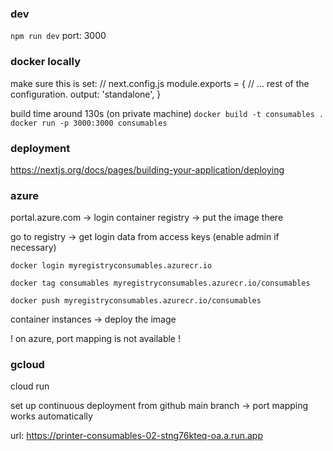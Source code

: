 ### dev

`npm run dev`
port: 3000


### docker locally

make sure this is set:
// next.config.js
module.exports = {
  // ... rest of the configuration.
  output: 'standalone',
}

build time around 130s (on private machine)
`docker build -t consumables .`
`docker run -p 3000:3000 consumables`


### deployment

https://nextjs.org/docs/pages/building-your-application/deploying


### azure

portal.azure.com -> login
container registry -> put the image there

go to registry -> get login data from access keys (enable admin if necessary)

`docker login myregistryconsumables.azurecr.io`

`docker tag consumables myregistryconsumables.azurecr.io/consumables`

`docker push myregistryconsumables.azurecr.io/consumables`


container instances -> deploy the image

! on azure, port mapping is not available !


### gcloud

cloud run

set up continuous deployment from github main branch -> port mapping works automatically 

url:
https://printer-consumables-02-stng76kteq-oa.a.run.app